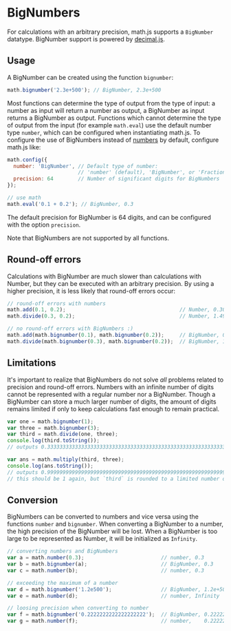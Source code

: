 # BigNumbers

For calculations with an arbitrary precision, math.js supports a `BigNumber`
datatype. BigNumber support is powered by
[decimal.js](https://github.com/MikeMcl/decimal.js/).

## Usage

A BigNumber can be created using the function `bignumber`:

```js
math.bignumber('2.3e+500'); // BigNumber, 2.3e+500
```

Most functions can determine the type of output from the type of input:
a number as input will return a number as output, a BigNumber as input returns
a BigNumber as output. Functions which cannot determine the type of output
from the input (for example `math.eval`) use the default number type `number`,
which can be configured when instantiating math.js. To configure the use of
BigNumbers instead of [numbers](numbers.md) by default, configure math.js like:

```js
math.config({
  number: 'BigNumber', // Default type of number:
                       // 'number' (default), 'BigNumber', or 'Fraction'
  precision: 64        // Number of significant digits for BigNumbers
});

// use math
math.eval('0.1 + 0.2'); // BigNumber, 0.3
```

The default precision for BigNumber is 64 digits, and can be configured with
the option `precision`.

Note that BigNumbers are not supported by all functions.


## Round-off errors

Calculations with BigNumber are much slower than calculations with Number,
but they can be executed with an arbitrary precision. By using a higher
precision, it is less likely that round-off errors occur:

```js
// round-off errors with numbers
math.add(0.1, 0.2);                                     // Number, 0.30000000000000004
math.divide(0.3, 0.2);                                  // Number, 1.4999999999999998

// no round-off errors with BigNumbers :)
math.add(math.bignumber(0.1), math.bignumber(0.2));     // BigNumber, 0.3
math.divide(math.bignumber(0.3), math.bignumber(0.2));  // BigNumber, 1.5
```


## Limitations

It's important to realize that BigNumbers do not solve *all* problems related
to precision and round-off errors. Numbers with an infinite number of digits
cannot be represented with a regular number nor a BigNumber. Though a BigNumber
can store a much larger number of digits, the amount of digits remains limited
if only to keep calculations fast enough to remain practical.

```js
var one = math.bignumber(1);
var three = math.bignumber(3);
var third = math.divide(one, three);
console.log(third.toString());
// outputs 0.3333333333333333333333333333333333333333333333333333333333333333

var ans = math.multiply(third, three);
console.log(ans.toString());
// outputs 0.9999999999999999999999999999999999999999999999999999999999999999
// this should be 1 again, but `third` is rounded to a limited number of digits 3
```


## Conversion

BigNumbers can be converted to numbers and vice versa using the functions
`number` and `bignumber`. When converting a BigNumber to a number, the high
precision of the BigNumber will be lost. When a BigNumber is too large to be represented
as Number, it will be initialized as `Infinity`.

```js
// converting numbers and BigNumbers
var a = math.number(0.3);                         // number, 0.3
var b = math.bignumber(a);                        // BigNumber, 0.3
var c = math.number(b);                           // number, 0.3

// exceeding the maximum of a number
var d = math.bignumber('1.2e500');                // BigNumber, 1.2e+500
var e = math.number(d);                           // number, Infinity

// loosing precision when converting to number
var f = math.bignumber('0.2222222222222222222');  // BigNumber, 0.2222222222222222222
var g = math.number(f);                           // number,    0.2222222222222222
```
